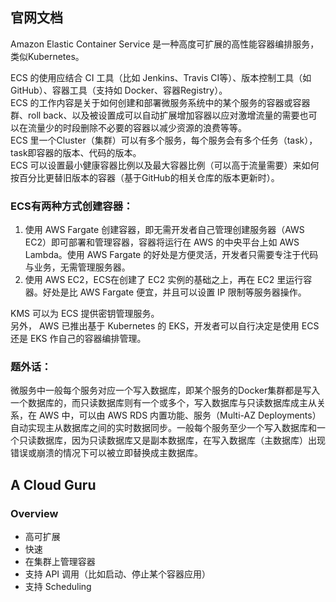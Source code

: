 ## 官网文档
Amazon Elastic Container Service 是一种高度可扩展的高性能容器编排服务，类似Kubernetes。  

ECS 的使用应结合 CI 工具（比如 Jenkins、Travis CI等）、版本控制工具（如 GitHub）、容器工具（支持如 Docker、容器Registry）。  
ECS 的工作内容是关于如何创建和部署微服务系统中的某个服务的容器或容器群、roll back、以及被设置成可以自动扩展增加容器以应对激增流量的需要也可以在流量少的时段删除不必要的容器以减少资源的浪费等等。  
ECS 里一个Cluster（集群）可以有多个服务，每个服务会有多个任务（task），task即容器的版本、代码的版本。  
ECS 可以设置最小健康容器比例以及最大容器比例（可以高于流量需要）来如何按百分比更替旧版本的容器（基于GitHub的相关仓库的版本更新时）。   

### ECS有两种方式创建容器：  
1. 使用 AWS Fargate 创建容器，即无需开发者自己管理创建服务器（AWS EC2）即可部署和管理容器，容器将运行在 AWS 的中央平台上如 AWS Lambda。使用 AWS Fargate 的好处是方便灵活，开发者只需要专注于代码与业务，无需管理服务器。
2. 使用 AWS EC2，ECS在创建了 EC2 实例的基础之上，再在 EC2 里运行容器。好处是比 AWS Fargate 便宜，并且可以设置 IP 限制等服务器操作。  

KMS 可以为 ECS 提供密钥管理服务。  
另外， AWS 已推出基于 Kubernetes 的 EKS，开发者可以自行决定是使用 ECS 还是 EKS 作自己的容器编排管理。  
  
### 题外话：  
微服务中一般每个服务对应一个写入数据库，即某个服务的Docker集群都是写入一个数据库的，而只读数据库则有一个或多个，写入数据库与只读数据库成主从关系，在 AWS 中，可以由 AWS RDS 内置功能、服务（Multi-AZ Deployments）自动实现主从数据库之间的实时数据同步。一般每个服务至少一个写入数据库和一个只读数据库，因为只读数据库又是副本数据库，在写入数据库（主数据库）出现错误或崩溃的情况下可以被立即替换成主数据库。  
  
## A Cloud Guru
  
### Overview
* 高可扩展
* 快速
* 在集群上管理容器
* 支持 API 调用（比如启动、停止某个容器应用）
* 支持 Scheduling